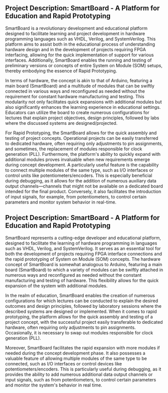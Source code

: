 ## Project Description: SmartBoard - A Platform for Education and Rapid Prototyping

SmartBoard is a revolutionary development and educational platform designed to facilitate learning and project development in hardware programming languages such as VHDL, Verilog, and SystemVerilog. This platform aims to assist both in the educational process of understanding hardware design and in the development of projects requiring FPGA interfacing, allowing for the quick implementation of support for various interfaces. Additionally, SmartBoard enables the running and testing of preliminary versions or concepts of entire System on Module (SOM) setups, thereby embodying the essence of Rapid Prototyping.

In terms of hardware, the concept is akin to that of Arduino, featuring a main board (SmartBoard) and a multitude of modules that can be swiftly connected in various ways and reconfigured as needed without the requirement for constant hardware manufacturing and testing. This modularity not only facilitates quick expansions with additional modules but also significantly enhances the learning experience in educational settings. Educators can utilize the board to create numerous configurations for lectures that explain project objectives, design principles, followed by labs where the discussed systems are designed/projected.

For Rapid Prototyping, the SmartBoard allows for the quick assembly and testing of project concepts. Operational projects can be easily transferred to dedicated hardware, often requiring only adjustments to pin assignments, and sometimes, the replacement of modules responsible for clock generation (PLL). Furthermore, the platform's ability to quickly expand with additional modules proves invaluable when new requirements emerge during concept development. A particularly useful feature is the capability to connect multiple modules of the same type, such as I/O interfaces or control units like potentiometers/encoders. This is especially beneficial during debugging, as it allows for the addition of numerous auxiliary data output channels—channels that might not be available on a dedicated board intended for the final product. Conversely, it also facilitates the introduction of input signals, for example, from potentiometers, to control certain parameters and monitor system behavior in real-time.


## Project Description: SmartBoard - A Platform for Education and Rapid Prototyping

SmartBoard represents a cutting-edge developer and educational platform, designed to facilitate the learning of hardware programming in languages such as VHDL, Verilog, and SystemVerilog. It serves as an essential tool for both the development of projects requiring FPGA interface connections and the rapid prototyping of System on Module (SOM) concepts. The hardware concept of SmartBoard is somewhat analogous to Arduino, featuring a main board (SmartBoard) to which a variety of modules can be swiftly attached in numerous ways and reconfigured as needed without the constant manufacturing and testing of hardware. This flexibility allows for the quick expansion of the system with additional modules.

In the realm of education, SmartBoard enables the creation of numerous configurations for which lectures can be conducted to explain the desired outcomes and design principles, followed by laboratory sessions where the described systems are designed or implemented. When it comes to rapid prototyping, the platform allows for the quick assembly and testing of a project concept, with the successful project easily transferable to dedicated hardware, often requiring only adjustments to pin assignments. Occasionally, it is necessary to swap out modules responsible for clock generation (PLL).

Moreover, SmartBoard facilitates the rapid expansion with more modules if needed during the concept development phase. It also possesses a valuable feature of allowing multiple modules of the same type to be connected, such as I/O interfaces or control devices like potentiometers/encoders. This is particularly useful during debugging, as it provides the ability to add numerous additional data output channels or input signals, such as from potentiometers, to control certain parameters and monitor the system's behavior in real time.
